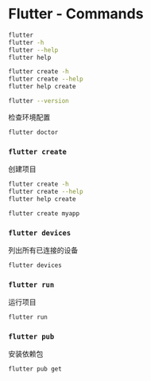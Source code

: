 # Flutter - Commands

```bash
flutter
flutter -h
flutter --help
flutter help

flutter create -h
flutter create --help
flutter help create
```

```bash
flutter --version
```

检查环境配置

```bash
flutter doctor
```

### `flutter create`

创建项目

```bash
flutter create -h
flutter create --help
flutter help create
```

```bash
flutter create myapp
```

### `flutter devices`

列出所有已连接的设备

```bash
flutter devices
```

### `flutter run`

运行项目

```bash
flutter run
```

### `flutter pub`

安装依赖包

```bash
flutter pub get
```
